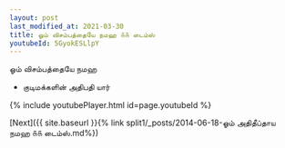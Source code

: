 ```yaml
---
layout: post
last_modified_at: 2021-03-30
title: ஓம் விசம்பத்தையே நமஹ ௧௧ டைம்ஸ்
youtubeId: 5GyokESLlpY
---
```

 
 
 ஓம் விசம்பத்தையே நமஹ  
 
 -  குடிமக்களின் அதிபதி யார் 
 
  
 
  
 
 
 
 
 
 


{% include youtubePlayer.html id=page.youtubeId %}
 
[Next]({{ site.baseurl }}{% link  split1/_posts/2014-06-18-ஓம் அதிதீப்தாய நமஹ ௧௧ டைம்ஸ்.md%})
 
